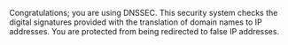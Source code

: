 
Congratulations; you are using DNSSEC. This security system checks the 
digital signatures provided with the translation of domain names to IP 
addresses. You are protected from being redirected to false IP addresses.
